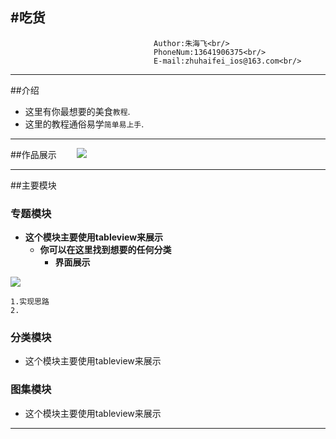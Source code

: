 #吃货
-------------------------------  
                                    Author:朱海飞<br/>
                                    PhoneNum:13641906375<br/>
                                    E-mail:zhuhaifei_ios@163.com<br/>

***************************************************************
##介绍
* 这里有你最想要的美食`教程`. <br/>
* 这里的教程通俗易学`简单易上手`.  <br/>

***************************************************************


##作品展示　　
![](https://github.com/SummerHF/chihuo/raw/master/gif/chihuo.gif)
***************************************************************
##主要模块
### 专题模块
* **这个模块主要使用tableview来展示** <br/>
  * **你可以在这里找到想要的任何分类** <br/>
    * **界面展示**  

![](https://github.com/SummerHF/chihuo/raw/master/gif-show/specialList.gif) <br/>

    1.实现思路
    2.


### 分类模块
* 这个模块主要使用tableview来展示

### 图集模块
* 这个模块主要使用tableview来展示


***************************************************************
